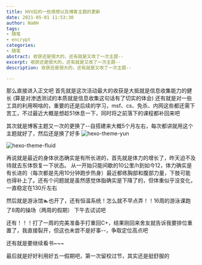 ```yaml
---
title: HVV后的一些感想以及博客主题的更新
date: 2021-05-01 11:53:30
author: Na0H
tags:	
- 随笔
- encrypt
categories:
- 随笔
abstract: 收获还是很大的，还有就是又改了一次主题--
excerpt: 收获还是很大的，还有就是又改了一次主题--
description: 收获还是很大的，还有就是又改了一次主题--

---
```


<!-- more -->

那么直接进入正文吧
首先就是这次活动最大的收获是大抵就是信息收集能力的健长
 (算是对渗透测试的本质就是信息收集这句话有了切实的体会)
还有就是对一些工具的利用啊啥的，重要的还是后续的学习，msf、cs、免杀、内网这些都还需下苦工，不过最近大概是想趁51休息一下，同时将之前落下的课程都补回来吧

其次就是博客主题又一次的更换了--自搭建来大概5个月左右，每次都讲就用这个主题就好了，然后还是换了好多
![hexo-theme-yun](https://i.loli.net/2021/05/01/doE8Ohci46D1tr2.jpg)

![hexo-theme-fluid](https://i.loli.net/2021/05/01/zYHJfTvSa3LK6Cb.png)

再说就是最近的身体状态确实是有所长进的，首先就是体力的增长了，昨天迫不及待就去东体恢复一下状态。
从一开始只能间歇的10公里/h到如今12，体力确实是有长进的（每次都是先用10分钟跑步热身）最近都练胸部和腹部力量，下肢可能也得补上了。还有个问题就是虽然感觉体脂确实是下降了的，但体重似乎没变化，一直稳定在130斤左右

然后就是游泳馆🏊也开了，还有恒温系统！怎么就不早点弄！！16周的游泳课跑了8周的操场（两周的假期）
下午去试试吧

还有！！！打了一周的完美准备手打重回C+，结果刚回来舍友就告诉我要排位重置了，我直接裂开，但这也未尝不是好事--，争取定位高点吧

还有就是要继续看书~~~

最后就是好好利用好五一假期吧，第一次留校过节，其实还是挺舒服的